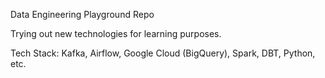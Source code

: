 Data Engineering Playground Repo

Trying out new technologies for learning purposes. 

Tech Stack: Kafka, Airflow, Google Cloud  (BigQuery), Spark, DBT, Python, etc. 
